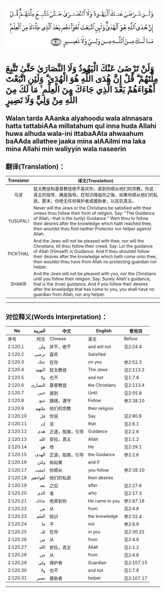 ![002:120](images/002_120.gif)

#   وَلَنْ تَرْضَىٰ عَنْكَ الْيَهُودُ وَلَا النَّصَارَىٰ حَتَّىٰ تَتَّبِعَ مِلَّتَهُمْ ۗ قُلْ إِنَّ هُدَى اللَّهِ هُوَ الْهُدَىٰ ۗ وَلَئِنِ اتَّبَعْتَ أَهْوَاءَهُمْ بَعْدَ الَّذِي جَاءَكَ مِنَ الْعِلْمِ ۙ مَا لَكَ مِنَ اللَّهِ مِنْ وَلِيٍّ وَلَا نَصِيرٍ 

## Walan tarda AAanka alyahoodu wala alnnasara hatta tattabiAAa millatahum qul inna huda Allahi huwa alhuda wala-ini ittabaAAta ahwaahum baAAda allathee jaaka mina alAAilmi ma laka mina Allahi min waliyyin wala naseerin

## 翻译(Translation)：

| Translator | 译文(Translation)                                            |
|:----------:| ------------------------------------------------------------ |
| 马坚       | 犹太教徒和基督教徒绝不喜欢你，直到你顺从他们的宗教。你说：真主的指导，确是指导。在知识降临你之後，如果你顺从他们的私欲，那末，你绝无任何保护者或援助者，以反抗真主。 |
| YUSUFALI   | Never will the Jews or the Christians be satisfied with thee unless thou follow their form of religion. Say: "The Guidance of Allah,-that is the (only) Guidance." Wert thou to follow their desires after the knowledge which hath reached thee, then wouldst thou find neither Protector nor helper against Allah. |
| PICKTHAL   | And the Jews will not be pleased with thee, nor will the Christians, till thou follow their creed. Say: Lo! the guidance of Allah (Himself) is Guidance. And if thou shouldst follow their desires after the knowledge which hath come unto thee, then wouldst thou have from Allah no protecting guardian nor helper. |
| SHAKIR     | And the Jews will not be pleased with you, nor the Christians until you follow their religion. Say: Surely Allah's guidance, that is the (true) guidance. And if you follow their desires after the knowledge that has come to you, you shall have no guardian from Allah, nor any helper. |

---

## 对位释义(Words Interpretation)：

| No       | العربية | 中文             | English        | 曾用词     |
| -------- | -------:| ---------------- | -------------- | ---------- |
| 序号     | 阿文    | Chinese          | 英文           | Before     |
| 2:120.1  | ولن     | 并不，绝不       | and will not   | 见2:24.4   |
| 2:120.2  | ترضى    | 喜欢             | Satisfied      |            |
| 2:120.3  | عنك     | 在你             | on you         | 参2:52.3   |
| 2:120.4  | اليهود  | 犹太教徒         | The Jews       | 见2:113.2  |
| 2:120.5  | ولا     | 也不             | and not        | 见1:7.8    |
| 2:120.6  | النصارى | 基督教徒         | the Christians | 见2:113.4  |
| 2:120.7  | حتى     | 直到             | Until          | 见2:55.8   |
| 2:120.8  | تتبع    | 跟随，遵守       | Follow         | 参2:38.10  |
| 2:120.9  | ملتهم   | 他们的宗教       | their religion |            |
| 2:120.10 | قل      | 你说             | Say            | 见2:80.8   |
| 2:120.11 | إن      | 该               | that           | 见2:6.1    |
| 2:120.12 | هدى     | 正道，指南，引导 | Guidance       | 见2:2.6    |
| 2:120.13 | الله    | 安拉，真主       | Allah          | 见1:1.2    |
| 2:120.14 | هو      | 他               | He             | 见2:29.1   |
| 2:120.15 | الهدى   | 正道，指南，引导 | the Guidance   | 参2:2.6    |
| 2:120.16 | ولئن    | 和如果           | and if         |            |
| 2:120.17 | اتبعت   | 你顺从           | you follow     | 参2:38.10  |
| 2:120.18 | أهواءهم | 他们的私欲       | their desires  |            |
| 2:120.19 | بعد     | 之后             | after          | 见2:27.6   |
| 2:120.20 | الذي    | 谁               | who            | 见2:17.3   |
| 2:120.21 | جاءك    | 他来到你         | He came to you | 参2:87.18  |
| 2:120.22 | من      | 从               | from           | 见2:4.8    |
| 2:120.23 | العلم   | 知识             | the knowledge  | 参2:32.4   |
| 2:120.24 | ما      | 不               | not            | 参2:9.9    |
| 2:120.25 | لك      | 在你             | in you         | 见2:30.22  |
| 2:120.26 | من      | 从               | from           | 见2:4.8    |
| 2:120.27 | الله    | 安拉，真主       | Allah          | 见1:1.2    |
| 2:120.28 | من      | 从               | from           | 见2:4.8    |
| 2:120.29 | ولي     | 保护者           | Guardian       | 见2:107.15 |
| 2:120.30 | ولا     | 也不             | and not        | 见1:7.8    |
| 2:120.31 | نصير    | 援助者           | helper         | 见2:107.17 |

---
